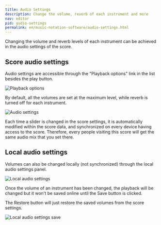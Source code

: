 ```yaml
---
title: Audio Settings
description: Change the volume, reverb of each instrument and more
nav: editor
pid: audio-settings
permalink: en/music-notation-software/audio-settings.html
---
```


Changing the volume and reverb levels of each instrument can be achieved in the audio settings of the score.

## Score audio settings

Audio settings are accessible through the "Playback options" link in the list besides the play button.

![Playback options](/help/assets/img/editor/playback-options.png)

By default, all the volumes are set at the maximum level, while reverb is turned off for each instrument.

![Audio settings](/help/assets/img/editor/audio-settings.png)

Each time a slider is changed in the score settings, it is automatically modified within the score data, and synchronized on every device having access to the score.
Therefore, every people visiting this score will get the same audio mix that you set there.

## Local audio settings

Volumes can also be changed locally (not synchronized) through the local audio settings panel.

![Local audio settings](/help/assets/img/editor/local-volumes.png)

Once the volume of an instrument has been changed, the playback will be changed but it won't be saved online until the Save button is clicked.

The Restore button will just restore the saved volumes from the score settings.

![Local audio settings save](/help/assets/img/editor/local-volumes-save.png)



